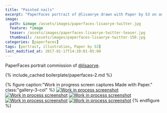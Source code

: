 ```yaml
---
title: "Painted nails"
excerpt: "PaperFaces portrait of @lisaorye drawn with Paper by 53 on an iPad."
image: 
  path: &image /assets/images/paperfaces-lisaorye-twitter.jpg 
  feature: *image
  teaser: /assets/images/paperfaces-lisaorye-twitter-teaser.jpg
  thumbnail: /assets/images/paperfaces-lisaorye-twitter-150.jpg
categories: [paperfaces]
tags: [portrait, illustration, Paper by 53]
last_modified_at: 2017-01-17T14:20:01-05:00
---
```


PaperFaces portrait commission of [@lisaorye](https://twitter.com/lisaorye).

{% include_cached boilerplate/paperfaces-2.md %}

{% figure caption:"Work in progress screen captures Made with Paper." class:"gallery-3-col" %}
[![Work in process screenshot](/assets/images/paperfaces-lisaorye-process-1-600.jpg)](/assets/images/paperfaces-lisaorye-process-1-lg.jpg)
[![Work in process screenshot](/assets/images/paperfaces-lisaorye-process-2-600.jpg)](/assets/images/paperfaces-lisaorye-process-2-lg.jpg)
[![Work in process screenshot](/assets/images/paperfaces-lisaorye-process-3-600.jpg)](/assets/images/paperfaces-lisaorye-process-3-lg.jpg)
[![Work in process screenshot](/assets/images/paperfaces-lisaorye-process-4-600.jpg)](/assets/images/paperfaces-lisaorye-process-4-lg.jpg)
[![Work in process screenshot](/assets/images/paperfaces-lisaorye-process-5-600.jpg)](/assets/images/paperfaces-lisaorye-process-5-lg.jpg)
{% endfigure %}
